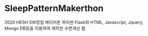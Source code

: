 # SleepPatternMakerthon
2020 HESH SW창업 메이커톤
파이썬 Flask와 HTML, Javascript, Jquery, Mongo DB등을 이용하여 제작한 수면개선 웹
